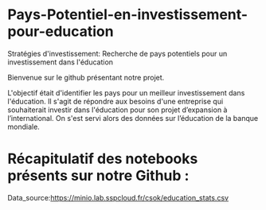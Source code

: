 # Pays-Potentiel-en-investissement-pour-education
Stratégies d'investissement: Recherche de pays potentiels pour un investissement dans l'éducation

Bienvenue sur le github présentant notre projet.

L'objectif était d'identifier les pays pour un meilleur investissement dans l'éducation. Il s'agit de répondre aux besoins d'une entreprise qui souhaiterait investir dans l'éducation pour son projet d’expansion à l’international. On s'est servi alors des données sur l’éducation de la banque mondiale.
# Récapitulatif des notebooks présents sur notre Github :




Data_source:https://minio.lab.sspcloud.fr/csok/education_stats.csv